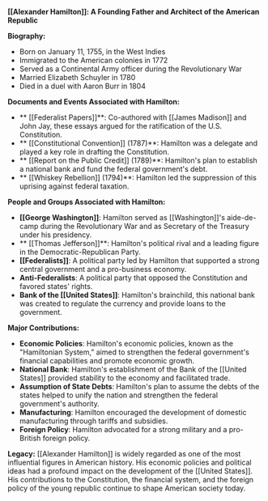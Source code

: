 
**[[Alexander Hamilton]]: A Founding Father and Architect of the American Republic**

**Biography:**
* Born on January 11, 1755, in the West Indies
* Immigrated to the American colonies in 1772
* Served as a Continental Army officer during the Revolutionary War
* Married Elizabeth Schuyler in 1780
* Died in a duel with Aaron Burr in 1804

**Documents and Events Associated with Hamilton:**
* ** [[Federalist Papers]]**: Co-authored with [[James Madison]] and John Jay, these essays argued for the ratification of the U.S. Constitution.
* ** [[Constitutional Convention]] (1787)**: Hamilton was a delegate and played a key role in drafting the Constitution.
* ** [[Report on the Public Credit]] (1789)**: Hamilton's plan to establish a national bank and fund the federal government's debt.
* ** [[Whiskey Rebellion]] (1794)**: Hamilton led the suppression of this uprising against federal taxation.

**People and Groups Associated with Hamilton:**
* **[[George Washington]]**: Hamilton served as [[Washington]]'s aide-de-camp during the Revolutionary War and as Secretary of the Treasury under his presidency.
* ** [[Thomas Jefferson]]**: Hamilton's political rival and a leading figure in the Democratic-Republican Party.
* **[[Federalists]]**: A political party led by Hamilton that supported a strong central government and a pro-business economy.
* **Anti-Federalists**: A political party that opposed the Constitution and favored states' rights.
* **Bank of the [[United States]]**: Hamilton's brainchild, this national bank was created to regulate the currency and provide loans to the government.

**Major Contributions:**
* **Economic Policies**: Hamilton's economic policies, known as the "Hamiltonian System," aimed to strengthen the federal government's financial capabilities and promote economic growth.
* **National Bank**: Hamilton's establishment of the Bank of the [[United States]] provided stability to the economy and facilitated trade.
* **Assumption of State Debts**: Hamilton's plan to assume the debts of the states helped to unify the nation and strengthen the federal government's authority.
* **Manufacturing**: Hamilton encouraged the development of domestic manufacturing through tariffs and subsidies.
* **Foreign Policy**: Hamilton advocated for a strong military and a pro-British foreign policy.

**Legacy:**
[[Alexander Hamilton]] is widely regarded as one of the most influential figures in American history. His economic policies and political ideas had a profound impact on the development of the [[United States]]. His contributions to the Constitution, the financial system, and the foreign policy of the young republic continue to shape American society today.